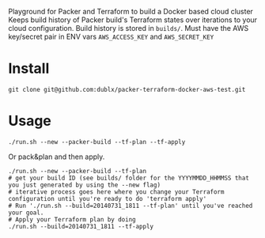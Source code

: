 Playground for Packer and Terraform to build a Docker based cloud cluster
Keeps build history of Packer build's Terraform states over iterations to your cloud configuration.
Build history is stored in `builds/`. 
Must have the AWS key/secret pair in ENV vars `AWS_ACCESS_KEY` and `AWS_SECRET_KEY` 
# Install
```shell
git clone git@github.com:dublx/packer-terraform-docker-aws-test.git 
```

# Usage
```shell
./run.sh --new --packer-build --tf-plan --tf-apply
```
Or pack&plan and then apply.
```shell
./run.sh --new --packer-build --tf-plan
# get your build ID (see builds/ folder for the YYYYMMDD_HHMMSS that you just generated by using the --new flag)
# iterative process goes here where you change your Terraform configuration until you're ready to do 'terraform apply'
# Run './run.sh --build=20140731_1811 --tf-plan' until you've reached your goal.
# Apply your Terraform plan by doing 
./run.sh --build=20140731_1811 --tf-apply
```

